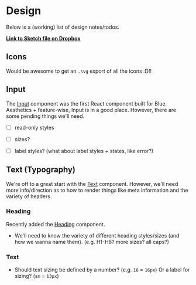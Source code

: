 # Design

Below is a (working) list of design notes/todos.

**[Link to Sketch file on Dropbox](https://www.dropbox.com/s/ycy3ro44reajybr/Blue.sketch?dl=0)**


## Icons

Would be awesome to get an `.svg` export of all the icons :D!!


## Input

The [Input](../src/components/Input) component was the first React component built for Blue. Aesthetics + feature-wise, Input is in a good place. However, there are some pending things we'll need.

* [ ] read-only styles
* [ ] sizes?
* [ ] label styles? (what about label styles + states, like error?)


## Text (Typography)

We're off to a great start with the [Text](../src/components/Text) component. However, we'll need more info/direction as to how to render things like meta information and the variety of headers.

### Heading

Recently added the [Heading](../src/components/Heading) component.

* We'll need to know the variety of different heading styles/sizes (and how we wanna name them). (e.g. H1-H6? more sizes? all caps?)


### Text

* Should text sizing be defined by a number? (e.g. `16` = `16px`) Or a label for sizing? (`sm` = `13px`)
